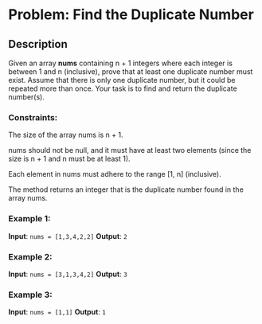 # Problem: Find the Duplicate Number

## Description

Given an array **nums** containing n + 1 integers where each integer is between 1 and n (inclusive), prove that at least one duplicate number must exist. Assume that there is only one duplicate number, but it could be repeated more than once. Your task is to find and return the duplicate number(s).


### Constraints:
The size of the array nums is n + 1.

nums should not be null, and it must have at least two elements (since the size is n + 1 and n must be at least 1).

Each element in nums must adhere to the range [1, n]  (inclusive).

The method returns an integer that is the duplicate number found in the array nums.

### Example 1:

**Input**: `nums = [1,3,4,2,2]`
**Output**: `2`

### Example 2:

**Input**: `nums = [3,1,3,4,2]`
**Output**: `3`


### Example 3:

**Input**: `nums = [1,1]`
**Output**: `1`

